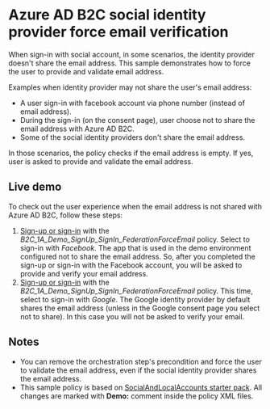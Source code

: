 # Azure AD B2C social identity provider force email verification

When sign-in with social account, in some scenarios,  the identity provider doesn't share the email address. This sample demonstrates how to force the user to provide and validate email address.

Examples when identity provider may not share the user's email address:

* A user sign-in with facebook account via phone number (instead of email address).
* During the sign-in (on the consent page), user choose not to share the email address with Azure AD B2C.
* Some of the social identity providers don't share the email address.

In those scenarios, the policy checks if the email address is empty. If yes, user is asked to provide and validate the email address.

## Live demo

To check out the user experience when the email address is not shared with Azure AD B2C, follow these steps:

1. [Sign-up or sign-in](https://b2clivedemo.b2clogin.com/b2clivedemo.onmicrosoft.com/B2C_1A_Demo_SignUp_SignIn_FederationForceEmail/oauth2/v2.0/authorize?client_id=cfaf887b-a9db-4b44-ac47-5efff4e2902c&nonce=defaultNonce&redirect_uri=https%3A%2F%2Fjwt.ms&scope=openid&response_type=id_token&prompt=login) with the *B2C_1A_Demo_SignUp_SignIn_FederationForceEmail* policy. Select to sign-in with *Facebook*. The app that is used in the demo environment configured not to share the email address. So, after you completed the sign-up or sign-in with the Facebook account, you will be asked to provide and verify your email address.
1. [Sign-up or sign-in](https://b2clivedemo.b2clogin.com/b2clivedemo.onmicrosoft.com/B2C_1A_Demo_SignUp_SignIn_FederationForceEmail/oauth2/v2.0/authorize?client_id=cfaf887b-a9db-4b44-ac47-5efff4e2902c&nonce=defaultNonce&redirect_uri=https%3A%2F%2Fjwt.ms&scope=openid&response_type=id_token&prompt=login) with the *B2C_1A_Demo_SignUp_SignIn_FederationForceEmail* policy. This time, select to sign-in with *Google*. The Google identity provider by default shares the email address (unless in the Google consent page you select not to share). In this case you will not be asked to verify your email.

## Notes

* You can remove the orchestration step's precondition and force the user to validate the email address, even if the social identity provider shares the email address.
* This sample policy is based on [SocialAndLocalAccounts starter pack](../../../SocialAndLocalAccounts). All changes are marked with **Demo:** comment inside the policy XML files.
